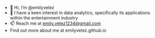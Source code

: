 - 👋 Hi, I’m @emilyvelez
- 👀 I have a keen interest in data analytics, specifically its applications within the entertainment industry
- 📫 Reach me at emily.velez1234@gmail.com
- Find out more about me at emilyvelez.github.io
<!---
emilyvelez/emilyvelez is a ✨ special ✨ repository because its `README.md` (this file) appears on your GitHub profile.
You can click the Preview link to take a look at your changes.
<!--- 🌱 I’m currently learning ...--->
